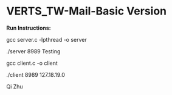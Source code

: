 # VERTS_TW-Mail-Basic Version

**Run Instructions:**

gcc server.c -lpthread -o server

./server 8989 Testing

gcc client.c -o client

./client 8989 127.18.19.0

Qi Zhu
